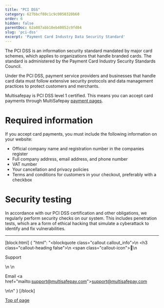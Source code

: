```yaml
---
title: "PCI DSS"
category: 627bbcf80c1c9c0050320b60
order: 6
hidden: false
parentDoc: 62a087abb10eb40052c9fd04
slug: 'pci-dss'
excerpt: 'Payment Card Industry Data Security Standard'
---
```


The PCI DSS is an information security standard mandated by major card schemes, which applies to organizations that handle branded cards. The standard is administered by the Payment Card Industry Security Standards Council.

Under the PCI DSS, payment service providers and businesses that handle card data must follow extensive security protocols and data management practices to protect customers and merchants. 

Multisafepay is PCI DSS level 1 certified. This means you can accept card payments through MultiSafepay [payment pages](/docs/payment-pages/).

# Required information 
If you accept card payments, you must include the following information on your website:

- Official company name and registration number in the companies register
- Full company address, email address, and phone number
- VAT number 
- Your cancellation and privacy policies
- Terms and conditions for customers in your checkout, preferably with a checkbox 

# Security testing 
In accordance with our PCI DSS certification and other obligations, we regularly perform security checks on our system. This includes penetration tests, which are a form of ethical hacking that simulate a cyberattack to identify and fix vulnerabilities.
<br>

---

[block:html]
{
  "html": "<blockquote class=\"callout callout_info\">\n    <h3 class=\"callout-heading false\">\n        <span class=\"callout-icon\">💬</span>\n        <p>Support</p>\n    </h3>\n    <p>Email <a href=\"mailto:support@multisafepay.com\">support@multisafepay.com</a></p>\n</blockquote>\n"
}
[/block]

[Top of page](#)